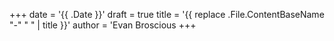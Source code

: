 +++
date = '{{ .Date }}'
draft = true
title = '{{ replace .File.ContentBaseName "-" " " | title }}'
author = 'Evan Broscious
+++
